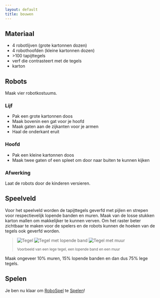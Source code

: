 ```yaml
---
layout: default
title: bouwen
---
```


## Materiaal

* 4 robotlijven (grote kartonnen dozen)
* 4 robothoofden (kleine kartonnen dozen)
* &gt;100 tapijttegels
* verf die contrasteert met de tegels
* karton

## Robots

Maak vier robotkostuums.

### Lijf

* Pak een grote kartonnen doos
* Maak bovenin een gat voor je hoofd
* Maak gaten aan de zijkanten voor je armen
* Haal de onderkant eruit

### Hoofd

* Pak een kleine kartonnen doos
* Maak twee gaten of een spleet om door naar buiten te kunnen kijken

### Afwerking

Laat de robots door de kinderen versieren.

## Speelveld

Voor het speelveld worden de tapijttegels geverfd met pijlen en strepen voor respectievelijk lopende banden en muren. Maak van de losse stukken karton mallen om makkelijker te kunnen verven. Om het raster beter zichtbaar te maken voor de spelers en de robots kunnen de hoeken van de tegels ook geverfd worden.

> ![Tegel]({{site.baseurl}}/images/tegel.png)
> ![Tegel met lopende band]({{site.baseurl}}/images/tegel-pijl.png)
> ![Tegel met muur]({{site.baseurl}}/images/tegel-muur.png)
> 
> <small>Voorbeeld van een lege tegel, een lopende band en een muur</small>

Maak ongeveer 10% muren, 15% lopende banden en dan dus 75% lege tegels.

## Spelen

Je ben nu klaar om [RoboSpel]({{site.baseurl}}/) te <a href="{{site.baseurl}}/spelen" class="btn"><i class="fa fa-play-circle-o"></i> Spelen</a>!